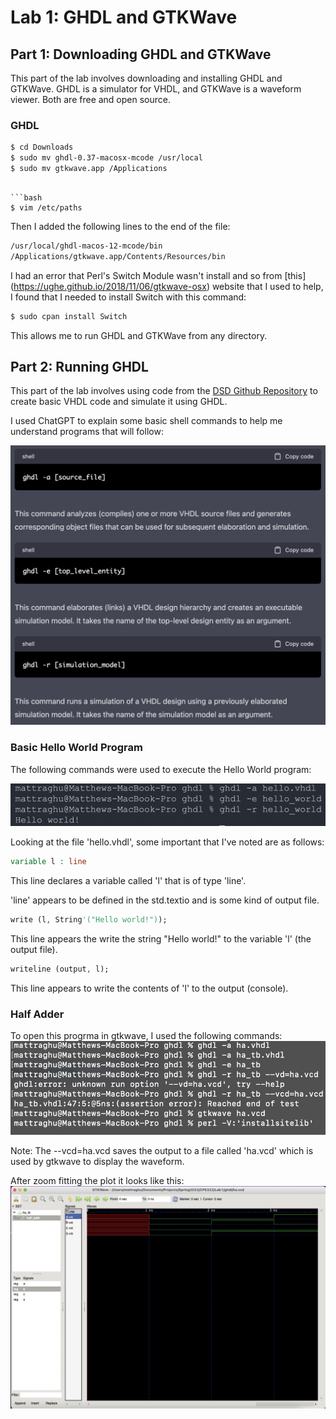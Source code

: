 # Lab 1: GHDL and GTKWave

## Part 1: Downloading GHDL and GTKWave

This part of the lab involves downloading and installing GHDL and GTKWave. GHDL is a simulator for VHDL, and GTKWave is a waveform viewer. Both are free and open source.

### GHDL

```bash
$ cd Downloads
$ sudo mv ghdl-0.37-macosx-mcode /usr/local
$ sudo mv gtkwave.app /Applications
```

````

```bash
$ vim /etc/paths
````

Then I added the following lines to the end of the file:

```bash
/usr/local/ghdl-macos-12-mcode/bin
/Applications/gtkwave.app/Contents/Resources/bin
```

I had an error that Perl's Switch Module wasn't install and so from [this] (https://ughe.github.io/2018/11/06/gtkwave-osx) website that I used to help, I found that I needed to install Switch with this command:

```bash
$ sudo cpan install Switch
```

This allows me to run GHDL and GTKWave from any directory.

## Part 2: Running GHDL

This part of the lab involves using code from the [DSD Github Repository](https://github.com/kevinwlu/dsd/tree/master/) to create basic VHDL code and simulate it using GHDL.

I used ChatGPT to explain some basic shell commands to help me understand programs that will follow:

![ChatGPT](Screenshots/BasicGHDLCommands.png)

### Basic Hello World Program

The following commands were used to execute the Hello World program:

![Hello World](Screenshots/Hello_world.png)

Looking at the file 'hello.vhdl', some important that I've noted are as follows:

```vhdl
variable l : line
```

This line declares a variable called 'l' that is of type 'line'.

'line' appears to be defined in the std.textio and is some kind of output file.

```vhdl
write (l, String'("Hello world!"));
```

This line appears the write the string "Hello world!" to the variable 'l' (the output file).

```vhdl
writeline (output, l);
```

This line appears to write the contents of 'l' to the output (console).

### Half Adder

To open this progrma in gtkwave, I used the following commands:
![Half Adder Console](Screenshots/HalfAdderConsole.png)

Note: The --vcd=ha.vcd saves the output to a file called 'ha.vcd' which is used by gtkwave to display the waveform.

After zoom fitting the plot it looks like this:
![Half Adder](Screenshots/HalfAdder.png)

```bash

```
